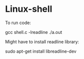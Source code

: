 # Linux-shell

To run code: 

 gcc shell.c -lreadline
./a.out 

Might have to install readline library: 

sudo apt-get install libreadline-dev
